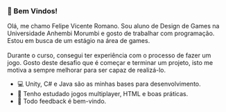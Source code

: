 ### 👋 Bem Vindos!

Olá, me chamo Felipe Vicente Romano. Sou aluno de Design de Games na Universidade Anhembi Morumbi e gosto de trabalhar com programação. Estou em busca de um estágio na área de games.<br />
<br />
Durante o curso, consegui ter experiência com o processo de fazer um jogo. Gosto deste desafio que é começar e terminar um projeto, isto me  motiva a sempre melhorar para ser capaz de realizá-lo.
- 💻 Unity, C# e Java são as minhas bases para desenvolvimento.
- 🌱 Tenho estudado jogos multiplayer, HTML e boas práticas.
- 💬 Todo feedback é bem-vindo.

